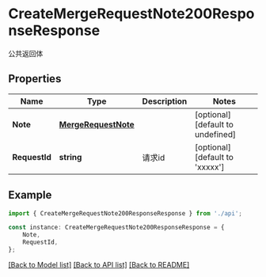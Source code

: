 # CreateMergeRequestNote200ResponseResponse

公共返回体

## Properties

Name | Type | Description | Notes
------------ | ------------- | ------------- | -------------
**Note** | [**MergeRequestNote**](MergeRequestNote.md) |  | [optional] [default to undefined]
**RequestId** | **string** | 请求id | [optional] [default to 'xxxxx']

## Example

```typescript
import { CreateMergeRequestNote200ResponseResponse } from './api';

const instance: CreateMergeRequestNote200ResponseResponse = {
    Note,
    RequestId,
};
```

[[Back to Model list]](../README.md#documentation-for-models) [[Back to API list]](../README.md#documentation-for-api-endpoints) [[Back to README]](../README.md)
